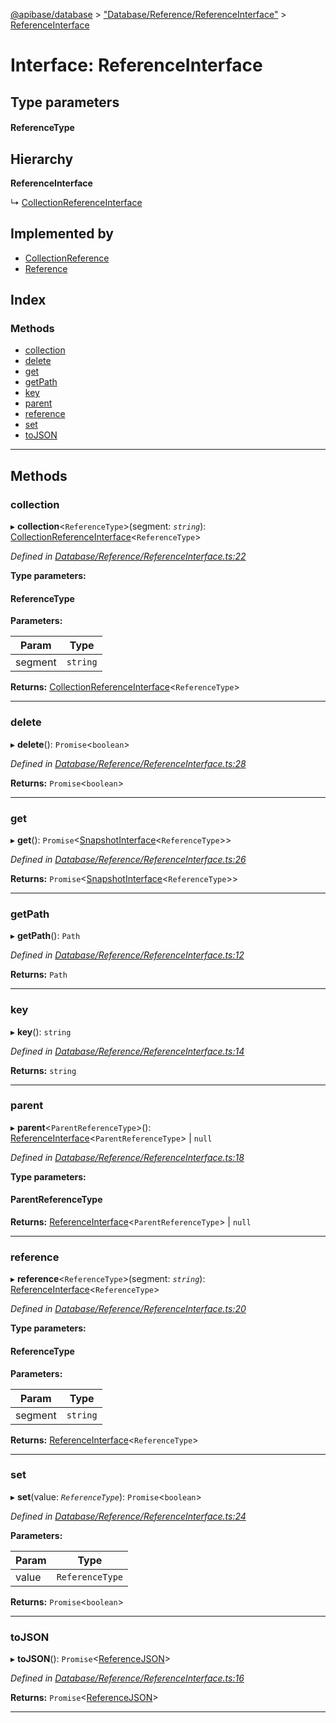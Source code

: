 [@apibase/database](../README.md) > ["Database/Reference/ReferenceInterface"](../modules/_database_reference_referenceinterface_.md) > [ReferenceInterface](../interfaces/_database_reference_referenceinterface_.referenceinterface.md)

# Interface: ReferenceInterface

## Type parameters
#### ReferenceType 
## Hierarchy

**ReferenceInterface**

↳  [CollectionReferenceInterface](_database_reference_collectionreferenceinterface_.collectionreferenceinterface.md)

## Implemented by

* [CollectionReference](../classes/_database_reference_collectionreference_.collectionreference.md)
* [Reference](../classes/_database_reference_reference_.reference.md)

## Index

### Methods

* [collection](_database_reference_referenceinterface_.referenceinterface.md#collection)
* [delete](_database_reference_referenceinterface_.referenceinterface.md#delete)
* [get](_database_reference_referenceinterface_.referenceinterface.md#get)
* [getPath](_database_reference_referenceinterface_.referenceinterface.md#getpath)
* [key](_database_reference_referenceinterface_.referenceinterface.md#key)
* [parent](_database_reference_referenceinterface_.referenceinterface.md#parent)
* [reference](_database_reference_referenceinterface_.referenceinterface.md#reference)
* [set](_database_reference_referenceinterface_.referenceinterface.md#set)
* [toJSON](_database_reference_referenceinterface_.referenceinterface.md#tojson)

---

## Methods

<a id="collection"></a>

###  collection

▸ **collection**<`ReferenceType`>(segment: *`string`*): [CollectionReferenceInterface](_database_reference_collectionreferenceinterface_.collectionreferenceinterface.md)<`ReferenceType`>

*Defined in [Database/Reference/ReferenceInterface.ts:22](https://github.com/chapterjason/APIBase/blob/54f0c33/packages/database/src/Database/Reference/ReferenceInterface.ts#L22)*

**Type parameters:**

#### ReferenceType 
**Parameters:**

| Param | Type |
| ------ | ------ |
| segment | `string` |

**Returns:** [CollectionReferenceInterface](_database_reference_collectionreferenceinterface_.collectionreferenceinterface.md)<`ReferenceType`>

___
<a id="delete"></a>

###  delete

▸ **delete**(): `Promise`<`boolean`>

*Defined in [Database/Reference/ReferenceInterface.ts:28](https://github.com/chapterjason/APIBase/blob/54f0c33/packages/database/src/Database/Reference/ReferenceInterface.ts#L28)*

**Returns:** `Promise`<`boolean`>

___
<a id="get"></a>

###  get

▸ **get**(): `Promise`<[SnapshotInterface](_database_snapshot_snapshotinterface_.snapshotinterface.md)<`ReferenceType`>>

*Defined in [Database/Reference/ReferenceInterface.ts:26](https://github.com/chapterjason/APIBase/blob/54f0c33/packages/database/src/Database/Reference/ReferenceInterface.ts#L26)*

**Returns:** `Promise`<[SnapshotInterface](_database_snapshot_snapshotinterface_.snapshotinterface.md)<`ReferenceType`>>

___
<a id="getpath"></a>

###  getPath

▸ **getPath**(): `Path`

*Defined in [Database/Reference/ReferenceInterface.ts:12](https://github.com/chapterjason/APIBase/blob/54f0c33/packages/database/src/Database/Reference/ReferenceInterface.ts#L12)*

**Returns:** `Path`

___
<a id="key"></a>

###  key

▸ **key**(): `string`

*Defined in [Database/Reference/ReferenceInterface.ts:14](https://github.com/chapterjason/APIBase/blob/54f0c33/packages/database/src/Database/Reference/ReferenceInterface.ts#L14)*

**Returns:** `string`

___
<a id="parent"></a>

###  parent

▸ **parent**<`ParentReferenceType`>():  [ReferenceInterface](_database_reference_referenceinterface_.referenceinterface.md)<`ParentReferenceType`> &#124; `null`

*Defined in [Database/Reference/ReferenceInterface.ts:18](https://github.com/chapterjason/APIBase/blob/54f0c33/packages/database/src/Database/Reference/ReferenceInterface.ts#L18)*

**Type parameters:**

#### ParentReferenceType 

**Returns:**  [ReferenceInterface](_database_reference_referenceinterface_.referenceinterface.md)<`ParentReferenceType`> &#124; `null`

___
<a id="reference"></a>

###  reference

▸ **reference**<`ReferenceType`>(segment: *`string`*): [ReferenceInterface](_database_reference_referenceinterface_.referenceinterface.md)<`ReferenceType`>

*Defined in [Database/Reference/ReferenceInterface.ts:20](https://github.com/chapterjason/APIBase/blob/54f0c33/packages/database/src/Database/Reference/ReferenceInterface.ts#L20)*

**Type parameters:**

#### ReferenceType 
**Parameters:**

| Param | Type |
| ------ | ------ |
| segment | `string` |

**Returns:** [ReferenceInterface](_database_reference_referenceinterface_.referenceinterface.md)<`ReferenceType`>

___
<a id="set"></a>

###  set

▸ **set**(value: *`ReferenceType`*): `Promise`<`boolean`>

*Defined in [Database/Reference/ReferenceInterface.ts:24](https://github.com/chapterjason/APIBase/blob/54f0c33/packages/database/src/Database/Reference/ReferenceInterface.ts#L24)*

**Parameters:**

| Param | Type |
| ------ | ------ |
| value | `ReferenceType` |

**Returns:** `Promise`<`boolean`>

___
<a id="tojson"></a>

###  toJSON

▸ **toJSON**(): `Promise`<[ReferenceJSON](_database_reference_referenceinterface_.referencejson.md)>

*Defined in [Database/Reference/ReferenceInterface.ts:16](https://github.com/chapterjason/APIBase/blob/54f0c33/packages/database/src/Database/Reference/ReferenceInterface.ts#L16)*

**Returns:** `Promise`<[ReferenceJSON](_database_reference_referenceinterface_.referencejson.md)>

___

